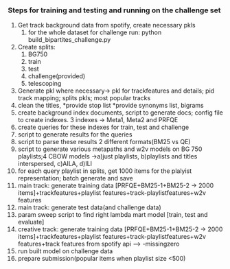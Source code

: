 ### Steps for training and testing and running on the challenge set

1. Get track background data from spotify, create necessary pkls
    1. for the whole dataset for challenge run: python build_bipartites_challenge.py
2. Create splits: 
    1. BG750 
    2. train 
    3. test
    4. challenge(provided) 
    5. telescoping
3. Generate pkl where necessary-> pkl for trackfeatures and details; pid track mapping; splits pkls; most popular tracks
4. clean the titles, *provide stop list *provide synonyms list, bigrams
5. create background index documents, script to generate docs; config file to create indexes. 3 indexes -> Meta1, Meta2 and PRFQE
6. create queries for these indexes for train, test and challenge
7. script to generate results for the queries
8. script to parse these results 2 different formats(BM25 vs QE)
9.  script to generate various metapaths and w2v models on BG 750 playlists;4 CBOW models ->a)just playlists, b)playlists and titles interspersed, c)AILA, d)ILI  
10. for each query playlist in splits, get 1000 items for the plalyist representation; batch generate and save
11. main track: generate training data [PRFQE+BM25-1+BM25-2 -> 2000 items]+trackfeatures+playlist features+track-playlistfeatures+w2v features
12. main track: generate test data(and challenge data)
13. param sweep script to find right lambda mart model [train, test and evaluate]
14. creative track: generate training data [PRFQE+BM25-1+BM25-2 -> 2000 items]+trackfeatures+playlist features+track-playlistfeatures+w2v features+track features from spotify api --> -missingzero
15. run built model on  challenge data
16. prepare submission(popular items when playlist size <500)
